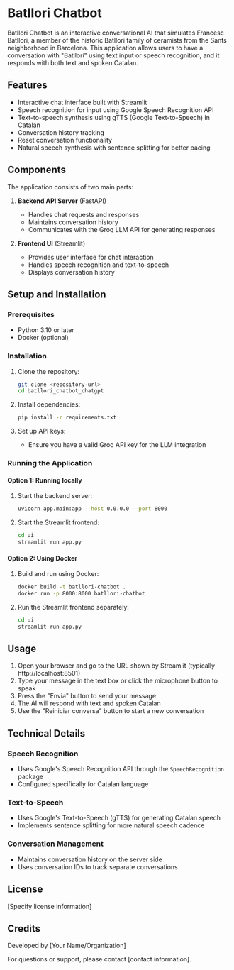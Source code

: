 # Batllori Chatbot

Batllori Chatbot is an interactive conversational AI that simulates Francesc Batllori, a member of the historic Batllori family of ceramists from the Sants neighborhood in Barcelona. This application allows users to have a conversation with "Batllori" using text input or speech recognition, and it responds with both text and spoken Catalan.

## Features

- Interactive chat interface built with Streamlit
- Speech recognition for input using Google Speech Recognition API
- Text-to-speech synthesis using gTTS (Google Text-to-Speech) in Catalan
- Conversation history tracking
- Reset conversation functionality
- Natural speech synthesis with sentence splitting for better pacing

## Components

The application consists of two main parts:

1. **Backend API Server** (FastAPI)
   - Handles chat requests and responses
   - Maintains conversation history
   - Communicates with the Groq LLM API for generating responses

2. **Frontend UI** (Streamlit)
   - Provides user interface for chat interaction
   - Handles speech recognition and text-to-speech
   - Displays conversation history

## Setup and Installation

### Prerequisites

- Python 3.10 or later
- Docker (optional)

### Installation

1. Clone the repository:
   ```bash
   git clone <repository-url>
   cd batllori_chatbot_chatgpt
   ```

2. Install dependencies:
   ```bash
   pip install -r requirements.txt
   ```

3. Set up API keys:
   - Ensure you have a valid Groq API key for the LLM integration

### Running the Application

#### Option 1: Running locally

1. Start the backend server:
   ```bash
   uvicorn app.main:app --host 0.0.0.0 --port 8000
   ```

2. Start the Streamlit frontend:
   ```bash
   cd ui
   streamlit run app.py
   ```

#### Option 2: Using Docker

1. Build and run using Docker:
   ```bash
   docker build -t batllori-chatbot .
   docker run -p 8000:8000 batllori-chatbot
   ```

2. Run the Streamlit frontend separately:
   ```bash
   cd ui
   streamlit run app.py
   ```

## Usage

1. Open your browser and go to the URL shown by Streamlit (typically http://localhost:8501)
2. Type your message in the text box or click the microphone button to speak
3. Press the "Envia" button to send your message
4. The AI will respond with text and spoken Catalan
5. Use the "Reiniciar conversa" button to start a new conversation

## Technical Details

### Speech Recognition
- Uses Google's Speech Recognition API through the `SpeechRecognition` package
- Configured specifically for Catalan language

### Text-to-Speech
- Uses Google's Text-to-Speech (gTTS) for generating Catalan speech
- Implements sentence splitting for more natural speech cadence

### Conversation Management
- Maintains conversation history on the server side
- Uses conversation IDs to track separate conversations

## License

[Specify license information]

## Credits

Developed by [Your Name/Organization]

For questions or support, please contact [contact information].
